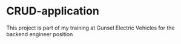 # CRUD-application
This project is part of my training at Gunsel Electric Vehicles for the backend engineer position
